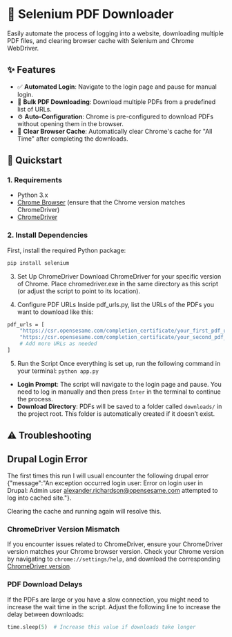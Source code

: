 # 🚀 Selenium PDF Downloader

Easily automate the process of logging into a website, downloading multiple PDF files, and clearing browser cache with Selenium and Chrome WebDriver.


## ✨ Features

- ✅ **Automated Login**: Navigate to the login page and pause for manual login.
- 📂 **Bulk PDF Downloading**: Download multiple PDFs from a predefined list of URLs.
- ⚙️ **Auto-Configuration**: Chrome is pre-configured to download PDFs without opening them in the browser.
- 🧹 **Clear Browser Cache**: Automatically clear Chrome's cache for "All Time" after completing the downloads.

## 🚀 Quickstart

### 1. Requirements

- Python 3.x
- [Chrome Browser](https://www.google.com/chrome/) (ensure that the Chrome version matches ChromeDriver)
- [ChromeDriver](https://developer.chrome.com/docs/chromedriver/downloads)

### 2. Install Dependencies

First, install the required Python package:

```bash
pip install selenium
```
3. Set Up ChromeDriver
Download ChromeDriver for your specific version of Chrome.
Place chromedriver.exe in the same directory as this script (or adjust the script to point to its location).

4. Configure PDF URLs
Inside pdf_urls.py, list the URLs of the PDFs you want to download like this:

```bash
pdf_urls = [
    "https://csr.opensesame.com/completion_certificate/your_first_pdf_url",
    "https://csr.opensesame.com/completion_certificate/your_second_pdf_url",
    # Add more URLs as needed
]
```

5. Run the Script
Once everything is set up, run the following command in your terminal:
```python app.py```
- **Login Prompt**: The script will navigate to the login page and pause. You need to log in manually and then press `Enter` in the terminal to continue the process.
- **Download Directory**: PDFs will be saved to a folder called `downloads/` in the project root. This folder is automatically created if it doesn’t exist.

## ⚠️ Troubleshooting

## Drupal Login Error
The first times this run I will usuall encounter the following drupal error {"message":"An exception occurred login user: Error on login user in Drupal: Admin user alexander.richardson@opensesame.com attempted to log into cached site."}. 

Clearing the cache and running again will resolve this.

### ChromeDriver Version Mismatch

If you encounter issues related to ChromeDriver, ensure your ChromeDriver version matches your Chrome browser version. Check your Chrome version by navigating to `chrome://settings/help`, and download the corresponding [ChromeDriver version](https://sites.google.com/a/chromium.org/chromedriver/downloads).

### PDF Download Delays

If the PDFs are large or you have a slow connection, you might need to increase the wait time in the script. Adjust the following line to increase the delay between downloads:

```python
time.sleep(5)  # Increase this value if downloads take longer





